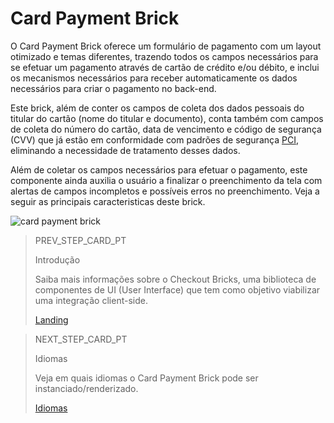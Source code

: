 # Card Payment Brick

O Card Payment Brick oferece um formulário de pagamento com um layout otimizado e temas diferentes, trazendo todos os campos necessários para se efetuar um pagamento através de cartão de crédito e/ou débito, e inclui os mecanismos necessários para receber automaticamente os dados necessários para criar o pagamento no back-end.

Este brick, além de conter os campos de coleta dos dados pessoais do titular do cartão (nome do titular e documento), conta também com campos de coleta do número do cartão, data de vencimento e código de segurança (CVV) que já estão em conformidade com padrões de segurança [PCI](/developers/pt/docs/checkout-bricks/additional-content/security/pci), eliminando a necessidade de tratamento desses dados.

Além de coletar os campos necessários para efetuar o pagamento, este componente ainda auxilia o usuário a finalizar o preenchimento da tela com alertas de campos incompletos e possíveis erros no preenchimento. Veja a seguir as principais caracteristicas deste brick. 

![card payment brick](checkout-bricks/card-payment.png)

> PREV_STEP_CARD_PT
>
> Introdução
>
> Saiba mais informações sobre o Checkout Bricks, uma biblioteca de componentes de UI (User Interface) que tem como objetivo viabilizar uma integração client-side.
>
> [Landing](/developers/pt/docs/checkout-bricks-beta/landing)

> NEXT_STEP_CARD_PT
>
> Idiomas
>
> Veja em quais idiomas o Card Payment Brick pode ser instanciado/renderizado.
>
> [Idiomas](/developers/pt/docs/checkout-bricks-beta/characteristics/languages) 